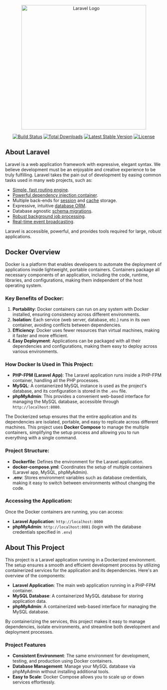 <p align="center"><a href="https://laravel.com" target="_blank"><img src="https://raw.githubusercontent.com/laravel/art/master/logo-lockup/5%20SVG/2%20CMYK/1%20Full%20Color/laravel-logolockup-cmyk-red.svg" width="400" alt="Laravel Logo"></a></p>

<p align="center">
<a href="https://github.com/laravel/framework/actions"><img src="https://github.com/laravel/framework/workflows/tests/badge.svg" alt="Build Status"></a>
<a href="https://packagist.org/packages/laravel/framework"><img src="https://img.shields.io/packagist/dt/laravel/framework" alt="Total Downloads"></a>
<a href="https://packagist.org/packages/laravel/framework"><img src="https://img.shields.io/packagist/v/laravel/framework" alt="Latest Stable Version"></a>
<a href="https://packagist.org/packages/laravel/framework"><img src="https://img.shields.io/packagist/l/laravel/framework" alt="License"></a>
</p>

## About Laravel

Laravel is a web application framework with expressive, elegant syntax. We believe development must be an enjoyable and creative experience to be truly fulfilling. Laravel takes the pain out of development by easing common tasks used in many web projects, such as:

- [Simple, fast routing engine](https://laravel.com/docs/routing).
- [Powerful dependency injection container](https://laravel.com/docs/container).
- Multiple back-ends for [session](https://laravel.com/docs/session) and [cache](https://laravel.com/docs/cache) storage.
- Expressive, intuitive [database ORM](https://laravel.com/docs/eloquent).
- Database agnostic [schema migrations](https://laravel.com/docs/migrations).
- [Robust background job processing](https://laravel.com/docs/queues).
- [Real-time event broadcasting](https://laravel.com/docs/broadcasting).

Laravel is accessible, powerful, and provides tools required for large, robust applications.

## Docker Overview

Docker is a platform that enables developers to automate the deployment of applications inside lightweight, portable containers. Containers package all necessary components of an application, including the code, runtime, libraries, and configurations, making them independent of the host operating system.

### Key Benefits of Docker:

1. **Portability**: Docker containers can run on any system with Docker installed, ensuring consistency across different environments.
2. **Isolation**: Each service (web server, database, etc.) runs in its own container, avoiding conflicts between dependencies.
3. **Efficiency**: Docker uses fewer resources than virtual machines, making it faster and more efficient.
4. **Easy Deployment**: Applications can be packaged with all their dependencies and configurations, making them easy to deploy across various environments.

### How Docker Is Used in This Project:

- **PHP-FPM (Laravel App)**: The Laravel application runs inside a PHP-FPM container, handling all the PHP processes.
- **MySQL**: A containerized MySQL instance is used as the project's database, and its configuration is stored in the `.env` file.
- **phpMyAdmin**: This provides a convenient web-based interface for managing the MySQL database, accessible through `http://localhost:8080`.

The Dockerized setup ensures that the entire application and its dependencies are isolated, portable, and easy to replicate across different machines. This project uses **Docker Compose** to manage the multiple containers, simplifying the setup process and allowing you to run everything with a single command.

### Project Structure:

- **Dockerfile**: Defines the environment for the Laravel application.
- **docker-compose.yml**: Coordinates the setup of multiple containers (Laravel app, MySQL, phpMyAdmin).
- **.env**: Stores environment variables such as database credentials, making it easy to switch between environments without changing the code.

### Accessing the Application:

Once the Docker containers are running, you can access:

- **Laravel Application**: `http://localhost:8000`
- **phpMyAdmin**: `http://localhost:8081` (login with the database credentials specified in `.env`)

## About This Project

This project is a Laravel application running in a Dockerized environment. The setup ensures a smooth and efficient development process by utilizing containerized services for the application and its dependencies. Here's an overview of the components:

- **Laravel Application**: The main web application running in a PHP-FPM container.
- **MySQL Database**: A containerized MySQL database for storing application data.
- **phpMyAdmin**: A containerized web-based interface for managing the MySQL database.

By containerizing the services, this project makes it easy to manage dependencies, isolate environments, and streamline both development and deployment processes.

### Project Features

- **Consistent Environment**: The same environment for development, testing, and production using Docker containers.
- **Database Management**: Manage your MySQL database via phpMyAdmin without installing additional tools.
- **Easy to Scale**: Docker Compose allows you to scale up or down services effortlessly.
